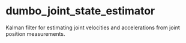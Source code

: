 dumbo_joint_state_estimator
===========================

Kalman filter for estimating joint velocities and accelerations from joint position measurements.
